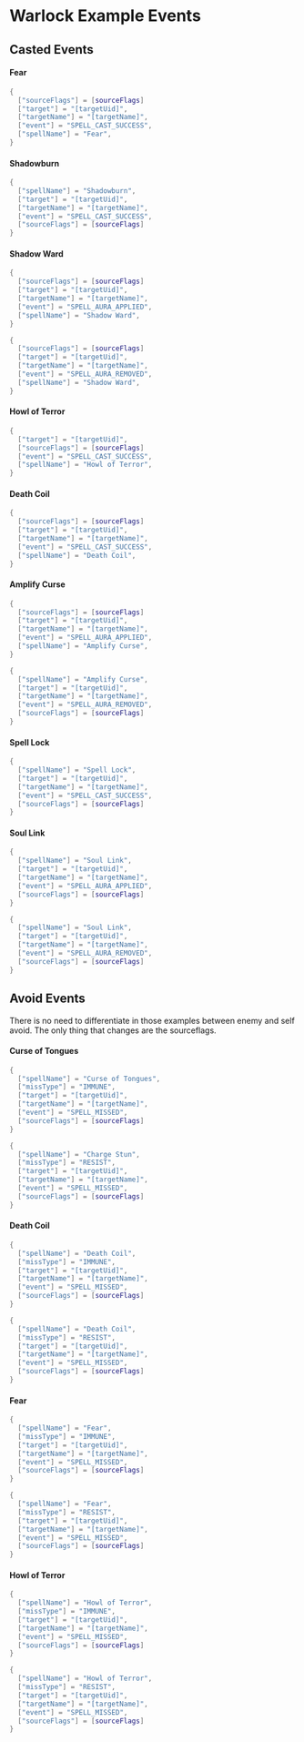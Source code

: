 # Warlock Example Events

## Casted Events

#### Fear

```lua
{
  ["sourceFlags"] = [sourceFlags]
  ["target"] = "[targetUid]",
  ["targetName"] = "[targetName]",
  ["event"] = "SPELL_CAST_SUCCESS",
  ["spellName"] = "Fear",
}
```

#### Shadowburn

```lua
{
  ["spellName"] = "Shadowburn",
  ["target"] = "[targetUid]",
  ["targetName"] = "[targetName]",
  ["event"] = "SPELL_CAST_SUCCESS",
  ["sourceFlags"] = [sourceFlags]
}
```

#### Shadow Ward

```lua
{
  ["sourceFlags"] = [sourceFlags]
  ["target"] = "[targetUid]",
  ["targetName"] = "[targetName]",
  ["event"] = "SPELL_AURA_APPLIED",
  ["spellName"] = "Shadow Ward",
}
```

```lua
{
  ["sourceFlags"] = [sourceFlags]
  ["target"] = "[targetUid]",
  ["targetName"] = "[targetName]",
  ["event"] = "SPELL_AURA_REMOVED",
  ["spellName"] = "Shadow Ward",
}
```

#### Howl of Terror

```lua
{
  ["target"] = "[targetUid]",
  ["sourceFlags"] = [sourceFlags]
  ["event"] = "SPELL_CAST_SUCCESS",
  ["spellName"] = "Howl of Terror",
}
```

#### Death Coil

```lua
{
  ["sourceFlags"] = [sourceFlags]
  ["target"] = "[targetUid]",
  ["targetName"] = "[targetName]",
  ["event"] = "SPELL_CAST_SUCCESS",
  ["spellName"] = "Death Coil",
}
```

#### Amplify Curse

```lua
{
  ["sourceFlags"] = [sourceFlags]
  ["target"] = "[targetUid]",
  ["targetName"] = "[targetName]",
  ["event"] = "SPELL_AURA_APPLIED",
  ["spellName"] = "Amplify Curse",
}
```

```lua
{
  ["spellName"] = "Amplify Curse",
  ["target"] = "[targetUid]",
  ["targetName"] = "[targetName]",
  ["event"] = "SPELL_AURA_REMOVED",
  ["sourceFlags"] = [sourceFlags]
}
```

#### Spell Lock

```lua
{
  ["spellName"] = "Spell Lock",
  ["target"] = "[targetUid]",
  ["targetName"] = "[targetName]",
  ["event"] = "SPELL_CAST_SUCCESS",
  ["sourceFlags"] = [sourceFlags]
}
```

#### Soul Link

```lua
{
  ["spellName"] = "Soul Link",
  ["target"] = "[targetUid]",
  ["targetName"] = "[targetName]",
  ["event"] = "SPELL_AURA_APPLIED",
  ["sourceFlags"] = [sourceFlags]
}
```

```lua
{
  ["spellName"] = "Soul Link",
  ["target"] = "[targetUid]",
  ["targetName"] = "[targetName]",
  ["event"] = "SPELL_AURA_REMOVED",
  ["sourceFlags"] = [sourceFlags]
}
```

## Avoid Events

There is no need to differentiate in those examples between enemy and self avoid. The only thing that changes are the sourceflags.

#### Curse of Tongues

```lua
{
  ["spellName"] = "Curse of Tongues",
  ["missType"] = "IMMUNE",
  ["target"] = "[targetUid]",
  ["targetName"] = "[targetName]",
  ["event"] = "SPELL_MISSED",
  ["sourceFlags"] = [sourceFlags]
}
```

```lua
{
  ["spellName"] = "Charge Stun",
  ["missType"] = "RESIST",
  ["target"] = "[targetUid]",
  ["targetName"] = "[targetName]",
  ["event"] = "SPELL_MISSED",
  ["sourceFlags"] = [sourceFlags]
}
```

#### Death Coil

```lua
{
  ["spellName"] = "Death Coil",
  ["missType"] = "IMMUNE",
  ["target"] = "[targetUid]",
  ["targetName"] = "[targetName]",
  ["event"] = "SPELL_MISSED",
  ["sourceFlags"] = [sourceFlags]
}
```

```lua
{
  ["spellName"] = "Death Coil",
  ["missType"] = "RESIST",
  ["target"] = "[targetUid]",
  ["targetName"] = "[targetName]",
  ["event"] = "SPELL_MISSED",
  ["sourceFlags"] = [sourceFlags]
}
```

#### Fear

```lua
{
  ["spellName"] = "Fear",
  ["missType"] = "IMMUNE",
  ["target"] = "[targetUid]",
  ["targetName"] = "[targetName]",
  ["event"] = "SPELL_MISSED",
  ["sourceFlags"] = [sourceFlags]
}
```

```lua
{
  ["spellName"] = "Fear",
  ["missType"] = "RESIST",
  ["target"] = "[targetUid]",
  ["targetName"] = "[targetName]",
  ["event"] = "SPELL_MISSED",
  ["sourceFlags"] = [sourceFlags]
}
```

#### Howl of Terror

```lua
{
  ["spellName"] = "Howl of Terror",
  ["missType"] = "IMMUNE",
  ["target"] = "[targetUid]",
  ["targetName"] = "[targetName]",
  ["event"] = "SPELL_MISSED",
  ["sourceFlags"] = [sourceFlags]
}
```

```lua
{
  ["spellName"] = "Howl of Terror",
  ["missType"] = "RESIST",
  ["target"] = "[targetUid]",
  ["targetName"] = "[targetName]",
  ["event"] = "SPELL_MISSED",
  ["sourceFlags"] = [sourceFlags]
}
```
